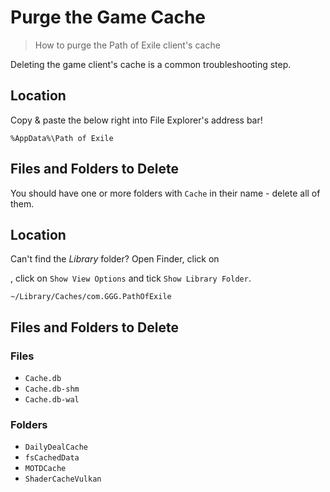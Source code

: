 # Purge the Game Cache

> How to purge the Path of Exile client's cache

<note>

Deleting the game client's cache is a common troubleshooting step.

</note>

<tabs className="w-full">
<tabs-item icon="i-lucide-grid-2x2" label="Windows">

## Location

<tip>

Copy & paste the below right into File Explorer's address bar!

</tip>

`%AppData%\Path of Exile`

## Files and Folders to Delete

You should have one or more folders with `Cache` in their name - delete all of them.

</tabs-item>

<tabs-item icon="i-lucide-apple" label="macOS">

## Location

<tip>

Can't find the *Library* folder? Open Finder, click on <icon name="i-lucide-circle-ellipsis">



</icon>

, click on `Show View Options` and tick `Show Library Folder`.

</tip>

`~/Library/Caches/com.GGG.PathOfExile`

## Files and Folders to Delete

### Files

- `Cache.db`
- `Cache.db-shm`
- `Cache.db-wal`

### Folders

- `DailyDealCache`
- `fsCachedData`
- `MOTDCache`
- `ShaderCacheVulkan`

</tabs-item>
</tabs>
